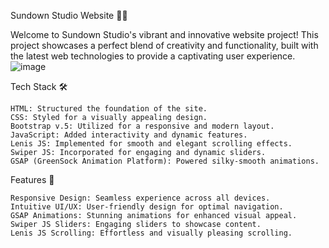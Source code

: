 Sundown Studio Website 🌅✨

Welcome to Sundown Studio's vibrant and innovative website project! This project showcases a perfect blend of creativity and functionality, built with the latest web technologies to provide a captivating user experience.
![image](https://github.com/harshsri24/Sundown_Website/assets/97795223/23f45385-4ce9-4593-a85f-fe69ce7f6740)

Tech Stack 🛠️

    HTML: Structured the foundation of the site.
    CSS: Styled for a visually appealing design.
    Bootstrap v.5: Utilized for a responsive and modern layout.
    JavaScript: Added interactivity and dynamic features.
    Lenis JS: Implemented for smooth and elegant scrolling effects.
    Swiper JS: Incorporated for engaging and dynamic sliders.
    GSAP (GreenSock Animation Platform): Powered silky-smooth animations.

Features 🚀

    Responsive Design: Seamless experience across all devices.
    Intuitive UI/UX: User-friendly design for optimal navigation.
    GSAP Animations: Stunning animations for enhanced visual appeal.
    Swiper JS Sliders: Engaging sliders to showcase content.
    Lenis JS Scrolling: Effortless and visually pleasing scrolling.
